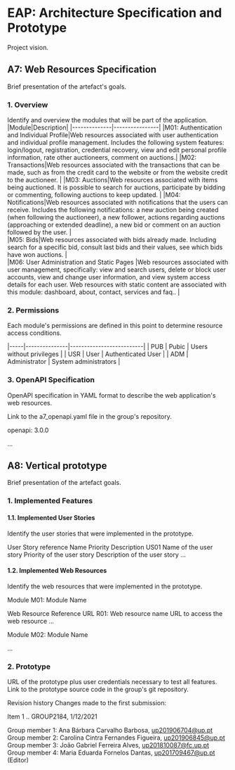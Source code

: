 # EAP: Architecture Specification and Prototype
Project vision.

## A7: Web Resources Specification
Brief presentation of the artefact's goals.

### 1. Overview
Identify and overview the modules that will be part of the application.
|Module|Description|
|--------------|----------------|
|M01: Authentication and Individual Profile|Web resources associated with user authentication and individual profile management. Includes the following system features: login/logout, registration, credential recovery, view and edit personal profile information, rate other auctioneers, comment on auctions.|
|M02: Transactions|Web resources associated with the transactions that can be made, such as from the credit card to the website or from the website credit to the auctioneer. |
|M03: Auctions|Web resources associated with items being auctioned. It is possible to search for auctions, participate by bidding or commenting, following auctions to keep updated. |
|M04: Notifications|Web resources associated with notifications that the users can receive. Includes the following notifications: a new auction being created (when following the auctioneer), a new follower, actions regarding auctions (approaching or extended deadline), a new bid or comment on an auction followed by the user. |  
|M05: Bids|Web resources associated with bids already made. Including search for a specific bid, consult last bids and their values, see which bids have won auctions. |  
|M06: User Administration and Static Pages |Web resources associated with user management, specifically: view and search users, delete or block user accounts, view and change user information, and view system access details for each user. Web resources with static content are associated with this module: dashboard, about, contact, services and faq.. |  

### 2. Permissions
Each module's permissions are defined in this point to determine resource access conditions.

|-----|---------------|--------------------------|
| PUB | Pubic         | Users without privileges |
| USR | User          | Authenticated User       |
| ADM | Administrator | System administrators    |

### 3. OpenAPI Specification
OpenAPI specification in YAML format to describe the web application's web resources.

Link to the a7_openapi.yaml file in the group's repository.

openapi: 3.0.0

...
## A8: Vertical prototype
Brief presentation of the artefact goals.

### 1. Implemented Features
#### 1.1. Implemented User Stories
Identify the user stories that were implemented in the prototype.

User Story reference	Name	Priority	Description
US01	Name of the user story	Priority of the user story	Description of the user story
...

#### 1.2. Implemented Web Resources
Identify the web resources that were implemented in the prototype.

Module M01: Module Name

Web Resource Reference	URL
R01: Web resource name	URL to access the web resource
...

Module M02: Module Name

...

### 2. Prototype
URL of the prototype plus user credentials necessary to test all features.
Link to the prototype source code in the group's git repository.

Revision history
Changes made to the first submission:

Item 1
..
GROUP2184, 1/12/2021

Group member 1: Ana Bárbara Carvalho Barbosa, up201906704@up.pt <br>
Group member 2: Carolina Cintra Fernandes Figueira, up201906845@up.pt <br>
Group member 3: João Gabriel Ferreira Alves, up201810087@fc.up.pt <br>
Group member 4: Maria Eduarda Fornelos Dantas, up201709467@up.pt (Editor)
